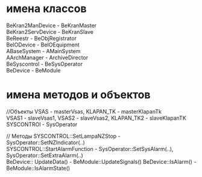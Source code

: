 # имена классов

BeKran2ManDevice  - BeKranMaster   
BeKran2ServDevice - BeKranSlave   
BeReestr          - BeObjRegistrator     
BeIODevice        - BeIOEquipment     
ABaseSystem       - AMainSystem     
AArchManager      - ArchiveDirector     
BeSyscontrol      - BeSysOperator   
BeDevice          - BeModule
 
# имена методов и объектов 
//Объекты
  VSAS -   masterVsas,    KLAPAN_TK - masterKlapanTk    
  VSAS1 -  slaveVsas1,    VSAS2 - slaveVsas2, KLAPAN_TK2 - slaveKlapanTK    
  SYSCONTROl -  SysOperator  
  
  // Методы
  SYSCONTROL::SetLampaNZStop  - SysOperator::SetNZIndicator(..)  
  SYSCONTROL::StartAlarmFunction  -  SysOperator::SetSysAlarm(..),  SysOperator::SetExtraAlarm(..)  
  BeDevice:: UpdateData()  -  BeModule::UpdateSignals()
  BeDevice::IsAlarm()      -  BeModule::IsAlarmState()
  
 

